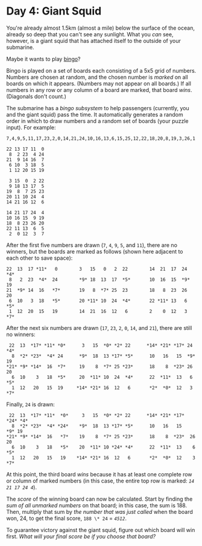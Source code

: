 # Day 4: Giant Squid

You're already almost 1.5km (almost a mile) below the surface of the ocean, already so deep that you can't see any sunlight. What you _can_ see, however, is a giant squid that has attached itself to the outside of your submarine.

Maybe it wants to play [bingo](<https://en.wikipedia.org/wiki/Bingo_(American_version)>)?

Bingo is played on a set of boards each consisting of a 5x5 grid of numbers. Numbers are chosen at random, and the chosen number is _marked_ on all boards on which it appears. (Numbers may not appear on all boards.) If all numbers in any row or any column of a board are marked, that board _wins_. (Diagonals don't count.)

The submarine has a _bingo subsystem_ to help passengers (currently, you and the giant squid) pass the time. It automatically generates a random order in which to draw numbers and a random set of boards (your puzzle input). For example:

```
7,4,9,5,11,17,23,2,0,14,21,24,10,16,13,6,15,25,12,22,18,20,8,19,3,26,1

22 13 17 11  0
 8  2 23  4 24
21  9 14 16  7
 6 10  3 18  5
 1 12 20 15 19

 3 15  0  2 22
 9 18 13 17  5
19  8  7 25 23
20 11 10 24  4
14 21 16 12  6

14 21 17 24  4
10 16 15  9 19
18  8 23 26 20
22 11 13  6  5
 2  0 12  3  7
```

After the first five numbers are drawn (`7`, `4`, `9`, `5`, and `11`), there are no winners, but the boards are marked as follows (shown here adjacent to each other to save space):

```
22  13  17 *11*   0        3   15   0   2  22        14  21  17  24  *4*
 8   2  23  *4*  24        *9* 18  13  17  *5*       10  16  15  *9* 19
21  *9* 14  16   *7*       19   8  *7* 25  23        18   8  23  26  20
 6  10   3  18   *5*       20 *11* 10  24  *4*       22 *11* 13   6  *5*
 1  12  20  15   19        14  21  16  12   6        2    0  12   3  *7*
```

After the next six numbers are drawn (`17`, `23`, `2`, `0`, `14`, and `21`), there are still no winners:

```
 22  13  *17* *11* *0*      3   15  *0* *2* 22      *14* *21* *17* 24  *4*
  8  *2* *23*  *4* 24      *9*  18  13 *17* *5*      10   16   15  *9* 19
*21* *9* *14*  16  *7*     19    8  *7* 25 *23*      18    8  *23* 26  20
  6  10    3   18  *5*     20  *11* 10  24  *4*      22  *11*  13   6  *5*
  1  12   20   15  19     *14* *21* 16  12   6       *2*  *0*  12   3  *7*
```

Finally, `24` is drawn:

```
 22  13  *17* *11*  *0*     3   15  *0* *2* 22      *14* *21* *17* *24* *4*
  8  *2* *23*  *4* *24*    *9*  18  13 *17* *5*      10   16   15   *9* 19
*21* *9* *14*  16   *7*    19    8  *7* 25 *23*      18    8  *23*  26  20
  6  10    3   18   *5*    20  *11* 10 *24* *4*      22  *11*  13    6  *5*
  1  12   20   15   19    *14* *21* 16  12   6       *2*  *0*  12    3  *7*
```

At this point, the third board _wins_ because it has at least one complete row or column of marked numbers (in this case, the entire top row is marked: _`14 21 17 24 4`_).

The _score_ of the winning board can now be calculated. Start by finding the _sum of all unmarked numbers_ on that board; in this case, the sum is 188. Then, multiply that sum by _the number that was just called_ when the board won, 24, to get the final score, `188 \* 24` = _`4512`_.

To guarantee victory against the giant squid, figure out which board will win first. _What will your final score be if you choose that board?_
